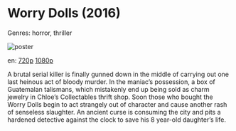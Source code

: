 # Worry Dolls (2016)

Genres: horror, thriller

![poster](http://image.tmdb.org/t/p/w500/bXeL7yq7TqtiNvsidYHfMRzrCoJ.jpg)

en:
  [720p](magnet:?xt=urn:btih:6C01F6AB8F85161799EC003C81A4CB1F2C7AE9C4&tr=udp://glotorrents.pw:6969/announce&tr=udp://tracker.opentrackr.org:1337/announce&tr=udp://torrent.gresille.org:80/announce&tr=udp://tracker.openbittorrent.com:80&tr=udp://tracker.coppersurfer.tk:6969&tr=udp://tracker.leechers-paradise.org:6969&tr=udp://p4p.arenabg.ch:1337&tr=udp://tracker.internetwarriors.net:1337)
  [1080p](magnet:?xt=urn:btih:6D6BEF468C2B12319A2E57BD678F1C0107DCA739&tr=udp://glotorrents.pw:6969/announce&tr=udp://tracker.opentrackr.org:1337/announce&tr=udp://torrent.gresille.org:80/announce&tr=udp://tracker.openbittorrent.com:80&tr=udp://tracker.coppersurfer.tk:6969&tr=udp://tracker.leechers-paradise.org:6969&tr=udp://p4p.arenabg.ch:1337&tr=udp://tracker.internetwarriors.net:1337)
  


A brutal serial killer is finally gunned down in the middle of carrying out one last heinous act of bloody murder. In the maniac’s possession, a box of Guatemalan talismans, which mistakenly end up being sold as charm jewelry in Chloe’s Collectables thrift shop. Soon those who bought the Worry Dolls begin to act strangely out of character and cause another rash of senseless slaughter. An ancient curse is consuming the city and pits a hardened detective against the clock to save his 8 year-old daughter’s life.
